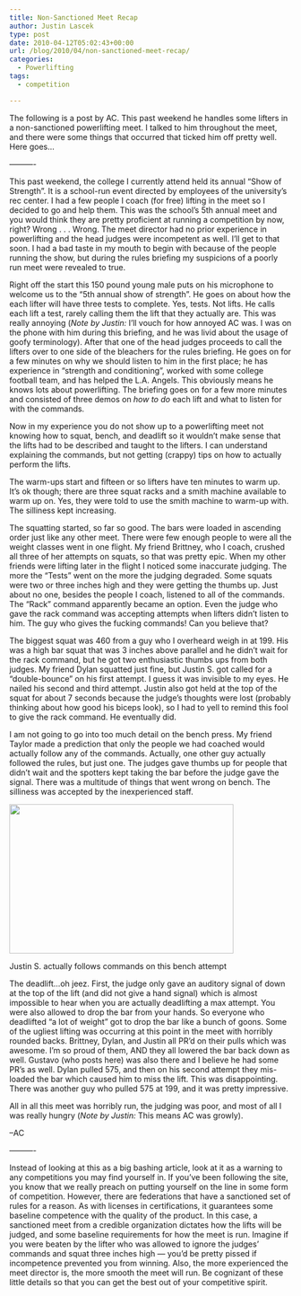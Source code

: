 ```yaml
---
title: Non-Sanctioned Meet Recap
author: Justin Lascek
type: post
date: 2010-04-12T05:02:43+00:00
url: /blog/2010/04/non-sanctioned-meet-recap/
categories:
  - Powerlifting
tags:
  - competition

---
```

The following is a post by AC. This past weekend he handles some lifters in a non-sanctioned powerlifting meet. I talked to him throughout the meet, and there were some things that occurred that ticked him off pretty well. Here goes&#8230;
  
&#8212;&#8212;&#8212;-
  

  
This past weekend, the college I currently attend held its annual “Show of Strength”. It is a school-run event directed by employees of the university&#8217;s rec center. I had a few people I coach (for free) lifting in the meet so I decided to go and help them. This was the school’s 5th annual meet and you would think they are pretty proficient at running a competition by now, right? Wrong . . . Wrong. The meet director had no prior experience in powerlifting and the head judges were incompetent as well. I’ll get to that soon. I had a bad taste in my mouth to begin with because of the people running the show, but during the rules briefing my suspicions of a poorly run meet were revealed to true.
  

  
Right off the start this 150 pound young male puts on his microphone to welcome us to the &#8220;5th annual show of strength&#8221;. He goes on about how the each lifter will have three tests to complete. Yes, tests. Not lifts. He calls each lift a test, rarely calling them the lift that they actually are. This was really annoying (_Note by Justin:_ I&#8217;ll vouch for how annoyed AC was. I was on the phone with him during this briefing, and he was livid about the usage of goofy terminology). After that one of the head judges proceeds to call the lifters over to one side of the bleachers for the rules briefing. He goes on for a few minutes on why we should listen to him in the first place; he has experience in &#8220;strength and conditioning&#8221;, worked with some college football team, and has helped the L.A. Angels. This obviously means he knows lots about powerlifting. The briefing goes on for a few more minutes and consisted of three demos on _how to do_ each lift and what to listen for with the commands.
  

  
Now in my experience you do not show up to a powerlifting meet not knowing how to squat, bench, and deadlift so it wouldn&#8217;t make sense that the lifts had to be described and taught to the lifters. I can understand explaining the commands, but not getting (crappy) tips on how to actually perform the lifts.
  

  
The warm-ups start and fifteen or so lifters have ten minutes to warm up. It’s ok though; there are three squat racks and a smith machine available to warm up on. Yes, they were told to use the smith machine to warm-up with. The silliness kept increasing.
  

  
The squatting started, so far so good. The bars were loaded in ascending order just like any other meet. There were few enough people to were all the weight classes went in one flight. My friend Brittney, who I coach, crushed all three of her attempts on squats, so that was pretty epic. When my other friends were lifting later in the flight I noticed some inaccurate judging. The more the “Tests” went on the more the judging degraded. Some squats were two or three inches high and they were getting the thumbs up. Just about no one, besides the people I coach, listened to all of the commands. The “Rack” command apparently became an option. Even the judge who gave the rack command was accepting attempts when lifters didn’t listen to him. The guy who gives the fucking commands! Can you believe that?
  

  
The biggest squat was 460 from a guy who I overheard weigh in at 199. His was a high bar squat that was 3 inches above parallel and he didn’t wait for the rack command, but he got two enthusiastic thumbs ups from both judges. My friend Dylan squatted just fine, but Justin S. got called for a “double-bounce” on his first attempt. I guess it was invisible to my eyes. He nailed his second and third attempt. Justin also got held at the top of the squat for about 7 seconds because the judge&#8217;s thoughts were lost (probably thinking about how good his biceps look), so I had to yell to remind this fool to give the rack command. He eventually did.
  

  
I am not going to go into too much detail on the bench press. My friend Taylor made a prediction that only the people we had coached would actually follow any of the commands. Actually, one other guy actually followed the rules, but just one. The judges gave thumbs up for people that didn’t wait and the spotters kept taking the bar before the judge gave the signal. There was a multitude of things that went wrong on bench. The silliness was accepted by the inexperienced staff.
  


<div id="attachment_1559" style="width: 410px" class="wp-caption aligncenter">
  <img aria-describedby="caption-attachment-1559" data-attachment-id="1559" data-permalink="/blog/2010/04/non-sanctioned-meet-recap/25157_1355259595600_1054746912_1076418_5855749_n/" data-orig-file="/2010/04/25157_1355259595600_1054746912_1076418_5855749_n.jpg" data-orig-size="720,480" data-comments-opened="1" data-image-meta="{&quot;aperture&quot;:&quot;0&quot;,&quot;credit&quot;:&quot;&quot;,&quot;camera&quot;:&quot;&quot;,&quot;caption&quot;:&quot;&quot;,&quot;created_timestamp&quot;:&quot;0&quot;,&quot;copyright&quot;:&quot;&quot;,&quot;focal_length&quot;:&quot;0&quot;,&quot;iso&quot;:&quot;0&quot;,&quot;shutter_speed&quot;:&quot;0&quot;,&quot;title&quot;:&quot;&quot;}" data-image-title="25157_1355259595600_1054746912_1076418_5855749_n" data-image-description="" data-medium-file="/2010/04/25157_1355259595600_1054746912_1076418_5855749_n-400x266.jpg" data-large-file="/2010/04/25157_1355259595600_1054746912_1076418_5855749_n.jpg" src="/2010/04/25157_1355259595600_1054746912_1076418_5855749_n-400x266.jpg" alt="" title="25157_1355259595600_1054746912_1076418_5855749_n" width="400" height="266" class="size-medium wp-image-1559" srcset="/2010/04/25157_1355259595600_1054746912_1076418_5855749_n-400x266.jpg 400w, /2010/04/25157_1355259595600_1054746912_1076418_5855749_n.jpg 720w" sizes="(max-width: 400px) 100vw, 400px" />
  
  <p id="caption-attachment-1559" class="wp-caption-text">
    Justin S. actually follows commands on this bench attempt
  </p>
</div>


  

  
The deadlift&#8230;oh jeez. First, the judge only gave an auditory signal of down at the top of the lift (and did not give a hand signal) which is almost impossible to hear when you are actually deadlifting a max attempt. You were also allowed to drop the bar from your hands. So everyone who deadlifted “a lot of weight” got to drop the bar like a bunch of goons. Some of the ugliest lifting was occurring at this point in the meet with horribly rounded backs. Brittney, Dylan, and Justin all PR’d on their pulls which was awesome. I’m so proud of them, AND they all lowered the bar back down as well. Gustavo (who posts here) was also there and I believe he had some PR’s as well. Dylan pulled 575, and then on his second attempt they mis-loaded the bar which caused him to miss the lift. This was disappointing. There was another guy who pulled 575 at 199, and it was pretty impressive.
  

  
All in all this meet was horribly run, the judging was poor, and most of all I was really hungry (_Note by Justin:_ This means AC was growly).
  

  
&#8211;AC
  
&#8212;&#8212;&#8212;-
  

  
Instead of looking at this as a big bashing article, look at it as a warning to any competitions you may find yourself in. If you&#8217;ve been following the site, you know that we really preach on putting yourself on the line in some form of competition. However, there are federations that have a sanctioned set of rules for a reason. As with licenses in certifications, it guarantees some baseline competence with the quality of the product. In this case, a sanctioned meet from a credible organization dictates how the lifts will be judged, and some baseline requirements for how the meet is run. Imagine if you were beaten by the lifter who was allowed to ignore the judges&#8217; commands and squat three inches high &#8212; you&#8217;d be pretty pissed if incompetence prevented you from winning. Also, the more experienced the meet director is, the more smooth the meet will run. Be cognizant of these little details so that you can get the best out of your competitive spirit.
